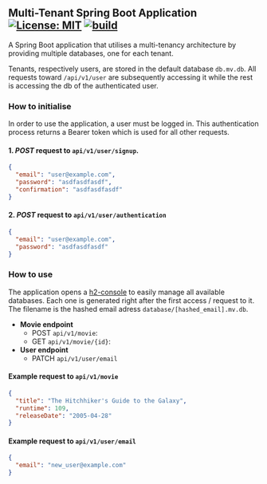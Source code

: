 ## Multi-Tenant Spring Boot Application          [![License: MIT](https://img.shields.io/badge/License-MIT-yellow.svg)](https://opensource.org/licenses/MIT) [![build](https://github.com/agschnitzer/multitenant/actions/workflows/build_test.yml/badge.svg)](https://github.com/agschnitzer/multitenant/actions/workflows/build_test.yml)

A Spring Boot application that utilises a multi-tenancy architecture by providing multiple databases, one for each tenant. 

Tenants, respectively users, are stored in the default database `db.mv.db`. All requests toward  `/api/v1/user` are subsequently accessing it while the rest is accessing the db of the authenticated user.

### How to initialise

In order to use the application, a user must be logged in. This authentication process returns a Bearer token which is used for all other requests. 

#### 1. *POST* request to `api/v1/user/signup`.
```json
{
  "email": "user@example.com",
  "password": "asdfasdfasdf",
  "confirmation": "asdfasdfasdf"
}
```  

#### 2. *POST* request to `api/v1/user/authentication`
```json
{
  "email": "user@example.com",
  "password": "asdfasdfasdf"
}
```

### How to use

The application opens a [h2-console](http://localhost:8080/h2-console) to easily manage all available databases. Each one is generated right after the first access / request to it. The filename is the hashed email adress `database/[hashed_email].mv.db`.

- **Movie endpoint**
  - POST `api/v1/movie`:
  - GET `api/v1/movie/{id}`:
- **User endpoint**
  - PATCH `api/v1/user/email`

#### Example request to `api/v1/movie`
```json
{
  "title": "The Hitchhiker's Guide to the Galaxy",
  "runtime": 109,
  "releaseDate": "2005-04-28"
}
```

#### Example request to `api/v1/user/email`
```json
{
  "email": "new_user@example.com"
}
```
